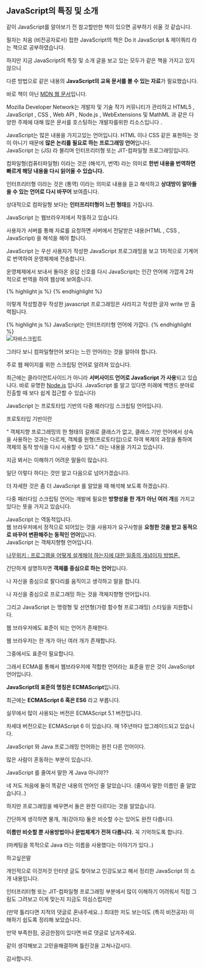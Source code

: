 <h2 class="title">JavaScript의 특징 및 소개</h2>
<div class="box">
  <p>같이 JavaScript를 알아보기 전 참고할만한 책이 있으면 공부하기 쉬울 것 같습니다.</p>
  <p>필자는 처음 (비전공자로서) 접한 JavaScript의 책은 Do it JavaScript & 제이쿼리 라는 책으로 공부하였습니다.</p>
  <p>하지만 지금 JavaScript의 특징 및 소개 글을 보고 있는 모두가 같은 책을 가지고 있지 않으니</p>
  <p>다른 방법으로 같은 내용의 <strong>JavaScript의 교육 문서를 볼 수 있는 자료</strong>가 필요했습니다.</p>
  <p>바로 책이 아닌 <a href="https://developer.mozilla.org/ko/docs/Web/JavaScript" target="_blank">MDN 웹 문서</a>입니다.</p>
  <p>Mozilla Developer Network는 개발자 및 기술 작가 커뮤니티가 관리하고 HTML5 , JavaScript , CSS , Web API , Node.js , WebExtensions 및        MathML 과 같은 다양한 주제에 대해 많은 문서를 호스팅하는 개발자를위한 리소스입니다 .</p>
</div>

<div class="box">
  JavaScript는 많은 내용을 가지고있는 언어입니다.
  HTML 이나 CSS 같은 표현하는 것이 아니기 때문에 <strong>많은 논리를 필요로 하는 프로그래밍 언어</strong>입니다.
</div>
<div class="box">
  <div class="small-title">JavaScript 는 (JS) 라 불리며 인터프리터형 또는 JIT-컴파일형 프로그래밍입니다.</div>
  <p>컴파일형(컴퓨터파일형) 이라는 것은 (해석기, 번역) 라는 의미로 <strong>한번 내용을 번역하면 빠르게 해당 내용을 다시 읽어올 수 있습니다.</strong></p>
  <p>인터프리터형 이라는 것은 (통역) 이라는 의미로 내용을 듣고 해석하고 <strong>상대방이 알아들을 수 있는 언어로 다시 바꾸어</strong> 보여줍니다.</p>
  <p>상대적으로 컴파일형 보다는 <strong>인터프리터형이 느린 형태</strong>를 가집니다.</p>
</div>
<div class="box">
  <div class="small-title"> JavaScript 는 웹브라우저에서 작동하고 있습니다.</div>
  <p>사용자가 서버를 통해 자료를 요청하면 서버에서 전달받은 내용(HTML , CSS , JavaScript) 을 해석을 해야 합니다.</p>
  <p>JavaScript 는 우선 사용자가 작성한 JavaScript 프로그래밍을 보고 1차적으로 기계어로 번역하여 운영체제에 전송합니다.</p>
  <p>운영체제에서 보내서 돌아온 응답 신호를 다시 JavaScript는 인간 언어에 가깝게 2차적으로 번역을 하여 웹상에 보여줍니다.</p>
  {% highlight js %}
  <script language="javascript">
    document.write("JavaScript는 인터프리터형 언어에 가깝다.");
  </script>
  {% endhighlight %}
  <p>이렇게 작성할경우 작성한 javascript 프로그래밍은 사라지고 작성한 글자 write 만 출력됩니다.</p>
  {% highlight js %}
   JavaScript는 인터프리터형 언어에 가깝다.
  {% endhighlight %}
  <div class="img-box">
    <img src="{{ site.baseurl }}/static/img/post/2018-08-22.png" alt="자바스크립트" />
  </div>
  <p>그러다 보니 컴파일형언어 보다는 느린 언어라는 것을 알아야 합니다.</p>
</div>
<div class="box">
  <div class="small-title">주로 웹 페이지를 위한 스크립팅 언어로 알려져 있습니다.</div>
  <p>최근에는 클라이언트사이드가 아니라 <strong>서버사이드 언어로 JavaScript 가 사용</strong>되고 있습니다. 바로 유명한 <a href="https://ko.wikipedia.org/wiki/Node.js">Node.js</a> 입니다. JavaScript 를 알고 있다면 미래에 백엔드 분야로 진출할 때 보다 쉽게 접근할 수 있습니다)</p>
</div>
<div class="box">
  <div class="small-title">JavaScript 는 프로토타입 기반의 다중 패러다임 스크립팅 언어입니다.</div>
  <p>프로토타입 기반이란</p>
  <p>
    <q> 객체지향 프로그래밍의 한 형태의 갈래로 클래스가 없고, 클래스 기반 언어에서 상속을 사용하는 것과는 다르게, 객체를 원형(프로토타입)으로 하여 복제의 과정을 통하여 객체의 동작 방식을 다시 사용할 수 있다.</q> 라는 내용을 가지고 있습니다. </p>
  <p>지금 봐서는 이해하기 어려운 말들이 많습니다. </p>
  <p>일단 이렇다 하다는 것만 알고 다음으로 넘어가겠습니다.</p>
  <p>더 자세한 것은 좀 더 JavaScript 를 알았을 때 해석해 보도록 하겠습니다.</p>
  <p>다중 패러다임 스크립팅 언어는 개발에 필요한 <strong>방향성을 한 개가 아닌 여러 개</strong>를 가지고 있다는 뜻을 가지고 있습니다.</p>
</div>
<div class="box">
  <div class="small-title">JavaScript 는 역동적입니다.</div>
  웹 브라우저에서 정적으로 되어있는 것을 사용자가 요구사항을 <strong>요청한 것을 받고 동적으로 바꾸어 변환해주는 동적인 언어</strong>입니다. 
</div>
<div class="box">
  <div class="small-title">JavaScript 는 객체지향형 언어입니다.</div>
  <p>
    <a href="https://namu.wiki/w/%EA%B0%9D%EC%B2%B4%20%EC%A7%80%ED%96%A5%20%ED%94%84%EB%A1%9C%EA%B7%B8%EB%9E%98%EB%B0%8D" >나무위키 : 프로그램을 어떻게 설계해야 하는지에 대한 일종의 개념이자 방법론.</a>
  </p>
  <p>간단하게 설명하자면 <strong>객체를 중심으로 하는 언어</strong>입니다.</p>
  <p>나 자신을 중심으로 팔다리를 움직이고 생각하고 말을 합니다.</p>
  <p>나 자신을 중심으로 프로그래밍 하는 것을 객체지향형 언어입니다.</p>
  <p>그리고 JavaScript 는 명령형 및 선언형(가령 함수형 프로그래밍) 스타일을 지원합니다.</p>
</div>
<div class="box">
  <div class="small-title">웹 브라우저에도 표준이 되는 언어가 존재한다.</div>
  <p>웹 브라우저는 한 개가 아닌 여러 개가 존재합니다.</p>
  <p>그중에서도 표준이 필요합니다. </p>
  <p>그래서 ECMA를 통해서 웹브라우저에 적합한 언어라는 표준을 받은 것이 JavaScript 언어입니다. </p>
  <p><strong>JavaScript의 표준의 명칭은 ECMAScript</strong>입니다.</p>
  <p>최근에는 <strong>ECMAScript 6 혹은 ES6</strong> 라고 부릅니다. </p>
  <p>실무에서 많이 사용되는 버전은 ECMAScript 5.1 버전입니다.</p>
  <p>차세대 버전으로는 ECMAScript 6 이 있습니다. 매 1주년마다 업그레이드되고 있습니다.</p>
</div>
<div class="box">
  <div class="small-title">JavaScript 와 Java 프로그래밍 언어와는 완전 다른 언어이다. </div>
  <p>많은 사람이 혼동하는 부분이 있습니다.</p>
  <p>JavaScript 를 줄여서 말한 게 Java 아니야??</p>
  <p>네 저도 처음에 둘이 똑같은 내용의 언어인 줄 알았습니다. (줄여서 말한 이름인 줄 알았습니다..)</p>
  <p>하지만 프로그래밍을 배우면서 둘은 완전 다르다는 것을 알았습니다.</p>
  <p>간단하게 생각하면 물개, 개(강아지) 둘은 비슷할 수는 있어도 완전 다릅니다. </p>
  <p><strong>이름만 비슷할 뿐 사용방법이나 문법체계가 전혀 다릅니다.</strong> 꼭 기억하도록 합니다.</p>
  <p>(마케팅을 목적으로 Java 라는 이름을 사용했다는 이야기가 있다..)</p>
</div>
<div class="box">
  <div class="small-title">하고싶은말</div>
  <p>개인적으로 이것저것 인터넷 글도 찾아보고 인강도보고 해서 정리한 JavaScript 의 소개 내용입니다.</p>
  <p>인터프리터형 또는 JIT-컴파일형 프로그래밍 부분에서 많이 이해하기 어려워서 직접 그림도 그려보고 이게 맞는지 지금도 의심스럽지만</p>
  <p>(만약 틀리다면 지적의 댓글로 혼내주세요..) 최대한 저도 보는이도 (특히 비전공자) 이해하기 쉽도록 정리해 보았습니다.</p>
  <p>만약 부족한점, 궁금한점이 있다면 바로 댓글로 남겨주세요.</p>
  <p>같이 생각해보고 고민을해결하며 틀린것을 고쳐나갑시다.</p>
  <p>감사합니다.</p>
</div>
